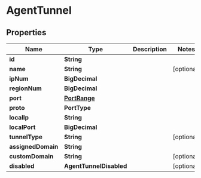 

# AgentTunnel


## Properties

| Name | Type | Description | Notes |
|------------ | ------------- | ------------- | -------------|
|**id** | **String** |  |  |
|**name** | **String** |  |  [optional] |
|**ipNum** | **BigDecimal** |  |  |
|**regionNum** | **BigDecimal** |  |  |
|**port** | [**PortRange**](PortRange.md) |  |  |
|**proto** | **PortType** |  |  |
|**localIp** | **String** |  |  |
|**localPort** | **BigDecimal** |  |  |
|**tunnelType** | **String** |  |  [optional] |
|**assignedDomain** | **String** |  |  |
|**customDomain** | **String** |  |  [optional] |
|**disabled** | **AgentTunnelDisabled** |  |  [optional] |



